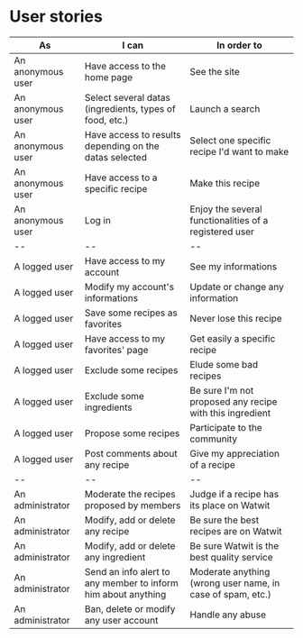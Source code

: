 # User stories

| As | I can | In order to |
|--|--|--|
| An anonymous user | Have access to the home page | See the site |
| An anonymous user | Select several datas (ingredients, types of food, etc.) | Launch a search |
| An anonymous user | Have access to results depending on the datas selected |  Select one specific recipe I'd want to make |
| An anonymous user | Have access to a specific recipe | Make this recipe |
| An anonymous user | Log in | Enjoy the several functionalities of a registered user |
| -- | -- | -- |
| A logged user | Have access to my account | See my informations |
| A logged user | Modify my account's informations | Update or change any information |
| A logged user | Save some recipes as favorites | Never lose this recipe |
| A logged user | Have access to my favorites' page | Get easily a specific recipe |
| A logged user | Exclude some recipes | Elude some bad recipes |
| A logged user | Exclude some ingredients | Be sure I'm not proposed any recipe with this ingredient |
| A logged user | Propose some recipes | Participate to the community |
| A logged user | Post comments about any recipe | Give my appreciation of a recipe |
| -- | -- | -- |
| An administrator | Moderate the recipes proposed by members | Judge if a recipe has its place on Watwit |
| An administrator | Modify, add or delete any recipe | Be sure the best recipes are on Watwit |
| An administrator | Modify, add or delete any ingredient | Be sure Watwit is the best quality service |
| An administrator | Send an info alert to any member to inform him about anything | Moderate anything (wrong user name, in case of spam, etc.) |
| An administrator | Ban, delete or modify any user account | Handle any abuse |